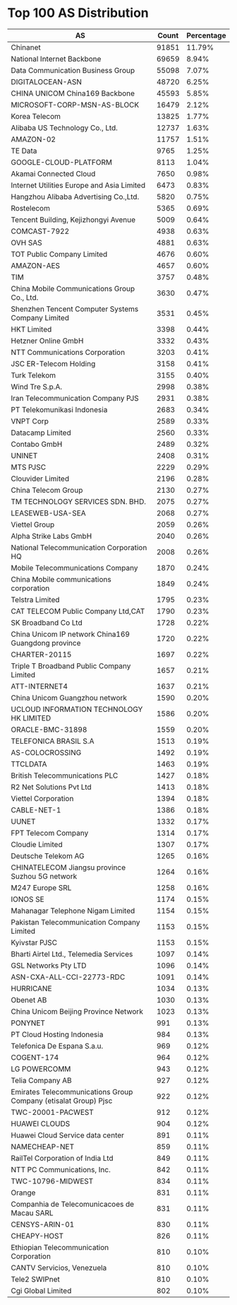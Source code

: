 # Top 100 AS Distribution
| AS | Count | Percentage |
|----|----|----|
| Chinanet | 91851 | 11.79% |
| National Internet Backbone | 69659 | 8.94% |
| Data Communication Business Group | 55098 | 7.07% |
| DIGITALOCEAN-ASN | 48720 | 6.25% |
| CHINA UNICOM China169 Backbone | 45593 | 5.85% |
| MICROSOFT-CORP-MSN-AS-BLOCK | 16479 | 2.12% |
| Korea Telecom | 13825 | 1.77% |
| Alibaba US Technology Co., Ltd. | 12737 | 1.63% |
| AMAZON-02 | 11757 | 1.51% |
| TE Data | 9765 | 1.25% |
| GOOGLE-CLOUD-PLATFORM | 8113 | 1.04% |
| Akamai Connected Cloud | 7650 | 0.98% |
| Internet Utilities Europe and Asia Limited | 6473 | 0.83% |
| Hangzhou Alibaba Advertising Co.,Ltd. | 5820 | 0.75% |
| Rostelecom | 5365 | 0.69% |
| Tencent Building, Kejizhongyi Avenue | 5009 | 0.64% |
| COMCAST-7922 | 4938 | 0.63% |
| OVH SAS | 4881 | 0.63% |
| TOT Public Company Limited | 4676 | 0.60% |
| AMAZON-AES | 4657 | 0.60% |
| TIM | 3757 | 0.48% |
| China Mobile Communications Group Co., Ltd. | 3630 | 0.47% |
| Shenzhen Tencent Computer Systems Company Limited | 3531 | 0.45% |
| HKT Limited | 3398 | 0.44% |
| Hetzner Online GmbH | 3332 | 0.43% |
| NTT Communications Corporation | 3203 | 0.41% |
| JSC ER-Telecom Holding | 3158 | 0.41% |
| Turk Telekom | 3155 | 0.40% |
| Wind Tre S.p.A. | 2998 | 0.38% |
| Iran Telecommunication Company PJS | 2931 | 0.38% |
| PT Telekomunikasi Indonesia | 2683 | 0.34% |
| VNPT Corp | 2589 | 0.33% |
| Datacamp Limited | 2560 | 0.33% |
| Contabo GmbH | 2489 | 0.32% |
| UNINET | 2408 | 0.31% |
| MTS PJSC | 2229 | 0.29% |
| Clouvider Limited | 2196 | 0.28% |
| China Telecom Group | 2130 | 0.27% |
| TM TECHNOLOGY SERVICES SDN. BHD. | 2075 | 0.27% |
| LEASEWEB-USA-SEA | 2068 | 0.27% |
| Viettel Group | 2059 | 0.26% |
| Alpha Strike Labs GmbH | 2040 | 0.26% |
| National Telecommunication Corporation HQ | 2008 | 0.26% |
| Mobile Telecommunications Company | 1870 | 0.24% |
| China Mobile communications corporation | 1849 | 0.24% |
| Telstra Limited | 1795 | 0.23% |
| CAT TELECOM Public Company Ltd,CAT | 1790 | 0.23% |
| SK Broadband Co Ltd | 1728 | 0.22% |
| China Unicom IP network China169 Guangdong province | 1720 | 0.22% |
| CHARTER-20115 | 1697 | 0.22% |
| Triple T Broadband Public Company Limited | 1657 | 0.21% |
| ATT-INTERNET4 | 1637 | 0.21% |
| China Unicom Guangzhou network | 1590 | 0.20% |
| UCLOUD INFORMATION TECHNOLOGY HK LIMITED | 1586 | 0.20% |
| ORACLE-BMC-31898 | 1559 | 0.20% |
| TELEFONICA BRASIL S.A | 1513 | 0.19% |
| AS-COLOCROSSING | 1492 | 0.19% |
| TTCLDATA | 1463 | 0.19% |
| British Telecommunications PLC | 1427 | 0.18% |
| R2 Net Solutions Pvt Ltd | 1413 | 0.18% |
| Viettel Corporation | 1394 | 0.18% |
| CABLE-NET-1 | 1386 | 0.18% |
| UUNET | 1332 | 0.17% |
| FPT Telecom Company | 1314 | 0.17% |
| Cloudie Limited | 1307 | 0.17% |
| Deutsche Telekom AG | 1265 | 0.16% |
| CHINATELECOM Jiangsu province Suzhou 5G network | 1264 | 0.16% |
| M247 Europe SRL | 1258 | 0.16% |
| IONOS SE | 1174 | 0.15% |
| Mahanagar Telephone Nigam Limited | 1154 | 0.15% |
| Pakistan Telecommunication Company Limited | 1153 | 0.15% |
| Kyivstar PJSC | 1153 | 0.15% |
| Bharti Airtel Ltd., Telemedia Services | 1097 | 0.14% |
| GSL Networks Pty LTD | 1096 | 0.14% |
| ASN-CXA-ALL-CCI-22773-RDC | 1091 | 0.14% |
| HURRICANE | 1034 | 0.13% |
| Obenet AB | 1030 | 0.13% |
| China Unicom Beijing Province Network | 1023 | 0.13% |
| PONYNET | 991 | 0.13% |
| PT Cloud Hosting Indonesia | 984 | 0.13% |
| Telefonica De Espana S.a.u. | 969 | 0.12% |
| COGENT-174 | 964 | 0.12% |
| LG POWERCOMM | 943 | 0.12% |
| Telia Company AB | 927 | 0.12% |
| Emirates Telecommunications Group Company (etisalat Group) Pjsc | 922 | 0.12% |
| TWC-20001-PACWEST | 912 | 0.12% |
| HUAWEI CLOUDS | 904 | 0.12% |
| Huawei Cloud Service data center | 891 | 0.11% |
| NAMECHEAP-NET | 859 | 0.11% |
| RailTel Corporation of India Ltd | 849 | 0.11% |
| NTT PC Communications, Inc. | 842 | 0.11% |
| TWC-10796-MIDWEST | 834 | 0.11% |
| Orange | 831 | 0.11% |
| Companhia de Telecomunicacoes de Macau SARL | 831 | 0.11% |
| CENSYS-ARIN-01 | 830 | 0.11% |
| CHEAPY-HOST | 826 | 0.11% |
| Ethiopian Telecommunication Corporation | 810 | 0.10% |
| CANTV Servicios, Venezuela | 810 | 0.10% |
| Tele2 SWIPnet | 810 | 0.10% |
| Cgi Global Limited | 802 | 0.10% |
